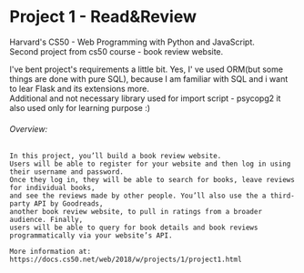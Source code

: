 # Project 1 - Read&Review

Harvard's CS50 - Web Programming with Python and JavaScript.  
Second project from cs50 course - book review website.

I've bent project's requirements a little bit. Yes, I' ve used ORM(but some things are done with pure SQL), because I am familiar with SQL and i want to lear Flask and its extensions more.   
Additional and not necessary library used for import script - psycopg2 it also used only for learning purpose :) 

###### Overview:
```angular2html
In this project, you’ll build a book review website. 
Users will be able to register for your website and then log in using their username and password.
Once they log in, they will be able to search for books, leave reviews for individual books, 
and see the reviews made by other people. You’ll also use the a third-party API by Goodreads,
another book review website, to pull in ratings from a broader audience. Finally,
users will be able to query for book details and book reviews programmatically via your website’s API.

More information at:
https://docs.cs50.net/web/2018/w/projects/1/project1.html
```